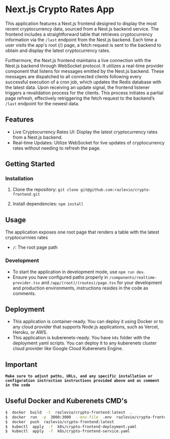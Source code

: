 
# Next.js Crypto Rates App

This application features a Next.js frontend designed to display the most recent cryptocurrency data, sourced from a Nest.js backend service. The frontend includes a straightforward table that retrieves cryptocurrency information via the `/last` endpoint from the Nest.js backend. Each time a user visits the app's root (/) page, a fetch request is sent to the backend to obtain and display the latest cryptocurrency rates.

Furthermore, the Next.js frontend maintains a live connection with the Nest.js backend through WebSocket protocol. It utilizes a real-time provider component that listens for messages emitted by the Nest.js backend. These messages are dispatched to all connected clients following every successful execution of a cron job, which updates the Redis database with the latest data. Upon receiving an update signal, the frontend listener triggers a revalidation process for the clients. This process initiates a partial page refresh, effectively retriggering the fetch request to the backend’s `/last` endpoint for the newest data.

## Features

- Live Cryptocurrency Rates UI: Display the latest cryptocurrency rates from a Nest.js backend.
- Real-time Updates: Utilize WebSocket for live updates of cryptocurrency rates without needing to refresh the page.

## Getting Started

### Installation

1. Clone the repository:
   `git clone git@github.com:razlevio/crypto-frontend.git`

2. Install dependencies:
   `npm install`

## Usage

The application exposes one root page that renders a table with the latest cryptocurrnies rates

- **`/`**: The root page path


### Development

- To start the application in development mode, use `npm run dev`.
- Ensure you have configured paths properly in `/components/realtime-provider.tsx` and `/app/(root)/(routes)/page.tsx` for your development and production environments, instructions resides in the code as comments.

## Deployment

- This application is container-ready. You can deploy it using Docker or to any cloud provider that supports Node.js applications, such as Vercel, Heroku, or AWS.
- This application is kuberenets-ready. You have `k8s` folder with the deployment yaml scripts. You can deploy it to any kuberenets cluster cloud provider like Google Cloud Kuberenets Engine.

## Important

**`Make sure to adjust paths, URLs, and any specific installation or configuration instruction instructions provided above and as comment in the code`**

## Useful Docker and Kuberenets CMD's

```bash
$  docker  build  -t  razlevio/crypto-frontend:latest  .
$  docker  run  -p  3000:3000  --env-file  .env  razlevio/crypto-frontend
$  docker  push  razlevio/crypto-frontend:latest
$  kubectl  apply  -f  k8s/crypto-frontend-deployment.yaml
$  kubectl  apply  -f  k8s/crypto-frontend-service.yaml
```
